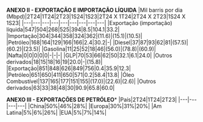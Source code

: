 **ANEXO II - EXPORTAÇÃO E IMPORTAÇÃO LÍQUIDA**
|Mil barris por dia (Mbpd)|2T24|1T24|2T23|1S24|1S23|2T24 X 1T24|2T24 X 2T23|1S24 X 1S23|
|---|---|---|---|---|---|---|---|---|
|Exportação (importação) líquida|547|504|268|525|394|8.5|104.1|33.2|
|Importação|304|344|358|324|362|(11.6)|(15.1)|(10.5)|
|Petróleo|168|164|129|166|166|2.4|30.2|-|
|Diesel|37|87|93|62|81|(57.5)|(60.2)|(23.5)|
|Gasolina|11|25|52|18|46|(56.0)|(78.8)|(60.9)|
|Nafta|0|0|0|0|0|-|-|-|
|GLP|70|53|66|62|50|32.1|6.1|24.0|
|Outros derivados|18|15|18|16|19|20.0|-|(15.8)|
|Exportação|851|848|626|849|756|0.4|35.9|12.3|
|Petróleo|651|650|411|650|571|0.2|58.4|13.8|
|Óleo Combustível|137|165|177|151|155|(17.0)|(22.6)|(2.6)|
|Outros derivados|63|33|38|48|30|90.9|65.8|60.0|

**ANEXO III - EXPORTAÇÕES DE PETRÓLEO***
|País|2T24|1T24|2T23|
|---|---|---|---|
|China|50%|46%|28%|
|Europa|30%|31%|20%|
|Am Latina|5%|6%|26%|
|EUA|5%|7%|14%|